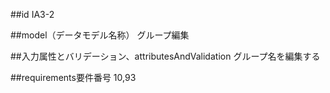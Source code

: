 ##id
IA3-2

##model（データモデル名称）
グループ編集

##入力属性とバリデーション、attributesAndValidation
グループ名を編集する

##requirements要件番号
10,93

